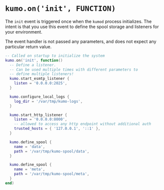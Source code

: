 # `kumo.on('init', FUNCTION)`

The `init` event is triggered once when the `kumod` process initializes.
The intent is that you use this event to define the spool storage and
listeners for your environment.

The event handler is not passed any parameters, and does not expect
any particular return value.

```lua
-- Called on startup to initialize the system
kumo.on('init', function()
  -- Define a listener.
  -- Can be used multiple times with different parameters to
  -- define multiple listeners!
  kumo.start_esmtp_listener {
    listen = '0.0.0.0:2025',
  }

  kumo.configure_local_logs {
    log_dir = '/var/tmp/kumo-logs',
  }

  kumo.start_http_listener {
    listen = '0.0.0.0:8000',
    -- allowed to access any http endpoint without additional auth
    trusted_hosts = { '127.0.0.1', '::1' },
  }

  kumo.define_spool {
    name = 'data',
    path = '/var/tmp/kumo-spool/data',
  }

  kumo.define_spool {
    name = 'meta',
    path = '/var/tmp/kumo-spool/meta',
  }
end)
```
